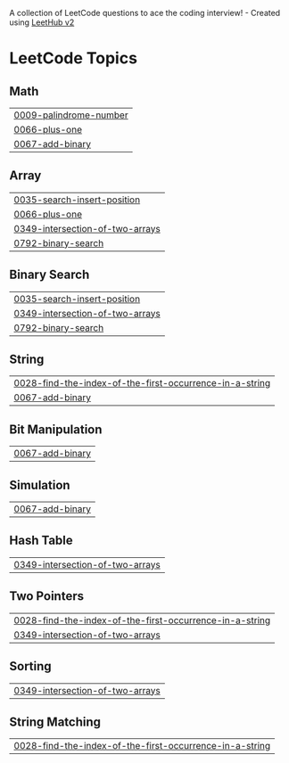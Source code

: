 A collection of LeetCode questions to ace the coding interview! - Created using [LeetHub v2](https://github.com/arunbhardwaj/LeetHub-2.0)
<!---LeetCode Topics Start-->
# LeetCode Topics
## Math
|  |
| ------- |
| [0009-palindrome-number](https://github.com/chandraparsad3/LeetCode/tree/master/0009-palindrome-number) |
| [0066-plus-one](https://github.com/chandraparsad3/LeetCode/tree/master/0066-plus-one) |
| [0067-add-binary](https://github.com/chandraparsad3/LeetCode/tree/master/0067-add-binary) |
## Array
|  |
| ------- |
| [0035-search-insert-position](https://github.com/chandraparsad3/LeetCode/tree/master/0035-search-insert-position) |
| [0066-plus-one](https://github.com/chandraparsad3/LeetCode/tree/master/0066-plus-one) |
| [0349-intersection-of-two-arrays](https://github.com/chandraparsad3/LeetCode/tree/master/0349-intersection-of-two-arrays) |
| [0792-binary-search](https://github.com/chandraparsad3/LeetCode/tree/master/0792-binary-search) |
## Binary Search
|  |
| ------- |
| [0035-search-insert-position](https://github.com/chandraparsad3/LeetCode/tree/master/0035-search-insert-position) |
| [0349-intersection-of-two-arrays](https://github.com/chandraparsad3/LeetCode/tree/master/0349-intersection-of-two-arrays) |
| [0792-binary-search](https://github.com/chandraparsad3/LeetCode/tree/master/0792-binary-search) |
## String
|  |
| ------- |
| [0028-find-the-index-of-the-first-occurrence-in-a-string](https://github.com/chandraparsad3/LeetCode/tree/master/0028-find-the-index-of-the-first-occurrence-in-a-string) |
| [0067-add-binary](https://github.com/chandraparsad3/LeetCode/tree/master/0067-add-binary) |
## Bit Manipulation
|  |
| ------- |
| [0067-add-binary](https://github.com/chandraparsad3/LeetCode/tree/master/0067-add-binary) |
## Simulation
|  |
| ------- |
| [0067-add-binary](https://github.com/chandraparsad3/LeetCode/tree/master/0067-add-binary) |
## Hash Table
|  |
| ------- |
| [0349-intersection-of-two-arrays](https://github.com/chandraparsad3/LeetCode/tree/master/0349-intersection-of-two-arrays) |
## Two Pointers
|  |
| ------- |
| [0028-find-the-index-of-the-first-occurrence-in-a-string](https://github.com/chandraparsad3/LeetCode/tree/master/0028-find-the-index-of-the-first-occurrence-in-a-string) |
| [0349-intersection-of-two-arrays](https://github.com/chandraparsad3/LeetCode/tree/master/0349-intersection-of-two-arrays) |
## Sorting
|  |
| ------- |
| [0349-intersection-of-two-arrays](https://github.com/chandraparsad3/LeetCode/tree/master/0349-intersection-of-two-arrays) |
## String Matching
|  |
| ------- |
| [0028-find-the-index-of-the-first-occurrence-in-a-string](https://github.com/chandraparsad3/LeetCode/tree/master/0028-find-the-index-of-the-first-occurrence-in-a-string) |
<!---LeetCode Topics End-->